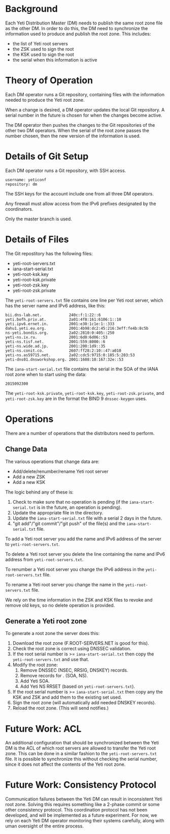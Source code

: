 Background
==========
Each Yeti Distribution Master (DM) needs to publish the same root zone
file as the other DM. In order to do this, the DM need to synchronize
the information used to produce and publish the root zone. This
includes:

* the list of Yeti root servers
* the ZSK used to sign the root
* the KSK used to sign the root
* the serial when this information is active


Theory of Operation
===================
Each DM operator runs a Git repository, containing files with the
information needed to produce the Yeti root zone.

When a change is desired, a DM operator updates the local Git
repository. A serial number in the future is chosen for when the
changes become active.

The DM operator then pushes the changes to the Git repositories of the
other two DM operators. When the serial of the root zone passes the
number chosen, then the new version of the information is used.


Details of Git Setup
====================
Each DM operator runs a Git repository, with SSH access.

    username: yeticonf
    repository: dm

The SSH keys for the account include one from all three DM operators.

Any firewall must allow access from the IPv6 prefixes designated by
the coordinators.

Only the master branch is used.


Details of Files
================
The Git repostitory has the following files:

* yeti-root-servers.txt
* iana-start-serial.txt
* yeti-root-ksk.key
* yeti-root-ksk.private
* yeti-root-zsk.key
* yeti-root-zsk.private

The `yeti-root-servers.txt` file contains one line per Yeti root
server, which has the server name and IPv6 address, like this:

    bii.dns-lab.net.            240c:f:1:22::6
    yeti.bofh.priv.at.          2a01:4f8:161:6106:1::10
    yeti.ipv6.ernet.in.         2001:e30:1c1e:1::333
    dahu1.yeti.eu.org.          2001:4b98:dc2:45:216:3eff:fe4b:8c5b
    ns-yeti.bondis.org.         2a02:2810:0:405::250
    yeti-ns.ix.ru.              2001:6d0:6d06::53
    yeti-ns.tisf.net.           2001:559:8000::6
    yeti-ns.wide.ad.jp.         2001:200:1d9::35
    yeti-ns.conit.co.           2607:ff28:2:10::47:a010
    yeti-ns.as59715.net.        2a02:cdc5:9715:0:185:5:203:53
    yeti-dns01.dnsworkshop.org. 2001:1608:10:167:32e::53

The `iana-start-serial.txt` file contains the serial in the SOA of the
IANA root zone when to start using the data:

    2015092300

The `yeti-root-ksk.private`, `yeti-root-ksk.key`,
`yeti-root-zsk.private`, and `yeti-root-zsk.key` are in the format the
BIND 9 `dnssec-keygen` uses.


Operations
==========
There are a number of operations that the distributors need to
perform.

Change Data
-----------
The various operations that change data are:

* Add/delete/renumber/rename Yeti root server
* Add a new ZSK
* Add a new KSK

The logic behind any of these is:

1. Check to make sure that no operation is pending (if the
   `iana-start-serial.txt` is in the future, an operation is pending).
2. Update the appropriate file in the directory.
3. Update the `iana-start-serial.txt` file with a serial 2 days in the
   future.
3. "git add"/"git commit"/"git push" of the file(s) and the
   `iana-start-serial.txt` file.

To add a Yeti root server you add the name and IPv6 address of the
server to `yeti-root-servers.txt`.

To delete a Yeti root server you delete the line containing the name
and IPv6 address from `yeti-root-servers.txt`.

To renumber a Yeti root server you change the IPv6 address in the
`yeti-root-servers.txt` file.

To rename a Yeti root server you change the name in the
`yeti-root-servers.txt` file.

We rely on the time information in the ZSK and KSK files to revoke and
remove old keys, so no delete operation is provided.

Generate a Yeti root zone
-------------------------
To generate a root zone the server does this:

1. Download the root zone (F.ROOT-SERVERS.NET is good for this).
2. Check the root zone is correct using DNSSEC validation.
3. If the root serial number is >= `iana-start-serial.txt` then copy
   the `yeti-root-servers.txt` and use that.
4. Modify the root zone:
    1. Remove DNSSEC (NSEC, RRSIG, DNSKEY) records.
    2. Remove records for . (SOA, NS).
    3. Add Yeti SOA.
    4. Add Yeti NS RRSET (based on `yeti-root-servers.txt`).
5. If the root serial number is >= `iana-start-serial.txt` then copy
   any the KSK and ZSK and add them to the existing set used.
6. Sign the root zone (will automatically add needed DNSKEY records).
7. Reload the root zone. (This will send notifies.)


Future Work: ACL
================
An additional configuration that should be synchronized between the
Yeti DM is the ACL of which root servers are allowed to transfer the
Yeti root zone. This can be done in a similar fashion to the
`yeti-root-servers.txt` file. It is possible to synchronize this
without checking the serial number, since it does not affect the
contents of the Yeti root zone.


Future Work: Consistency Protocol
=================================
Communication failures between the Yeti DM can result in inconsistent
Yeti root zone. Solving this requires something like a 2-phase commit
or some other consistency protocol. This coordination protocol has not
been developed, and will be implemented as a future experiment. For
now, we rely on each Yeti DM operator monitoring their systems
carefully, along with uman oversight of the entire process.
